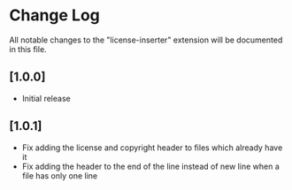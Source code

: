 # Change Log

All notable changes to the "license-inserter" extension will be documented in this file.

## [1.0.0]

- Initial release

## [1.0.1]

- Fix adding the license and copyright header to files which already have it
- Fix adding the header to the end of the line instead of new line when a file has only one line
